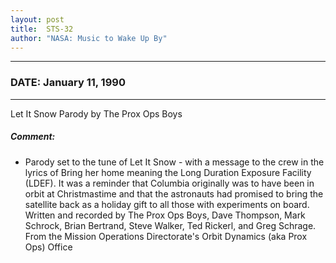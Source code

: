 ```yaml
---
layout: post
title:  STS-32
author: "NASA: Music to Wake Up By"
---
```


----
### DATE: January 11, 1990
----
Let It Snow Parody by The Prox Ops Boys

##### Comment:
* Parody set to the tune of Let It Snow - with a message to the crew in the lyrics of Bring her home meaning the Long Duration Exposure Facility (LDEF). It was a reminder that Columbia originally was to have been in orbit at Christmastime and that the astronauts had promised to bring the satellite back as a holiday gift to all those with experiments on board. Written and recorded by The Prox Ops Boys, Dave Thompson, Mark Schrock, Brian Bertrand, Steve Walker, Ted Rickerl, and Greg Schrage. From the Mission Operations Directorate's Orbit Dynamics (aka Prox Ops) Office
